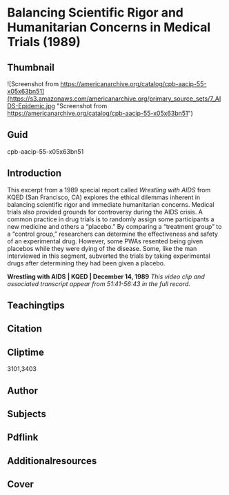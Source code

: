 # Balancing Scientific Rigor and Humanitarian Concerns in Medical Trials (1989)

## Thumbnail

![Screenshot from https://americanarchive.org/catalog/cpb-aacip-55-x05x63bn51](https://s3.amazonaws.com/americanarchive.org/primary_source_sets/7_AIDS-Epidemic.jpg "Screenshot from https://americanarchive.org/catalog/cpb-aacip-55-x05x63bn51")

## Guid
cpb-aacip-55-x05x63bn51

## Introduction

This excerpt from a 1989 special report called *Wrestling with AIDS* from KQED (San Francisco, CA) explores the ethical dilemmas inherent in balancing scientific rigor and immediate humanitarian concerns. Medical trials also provided grounds for controversy during the AIDS crisis. A common practice in drug trials is to randomly assign some participants a new medicine and others a “placebo.” By comparing a “treatment group” to a “control group,” researchers can determine the effectiveness and safety of an experimental drug. However, some PWAs resented being given placebos while they were dying of the disease. Some, like the man interviewed in this segment, subverted the trials by taking experimental drugs after determining they had been given a placebo.

<b>Wrestling with AIDS</b>
<b>| KQED | December 14, 1989</b>
<i>This video clip and associated transcript appear from 51:41-56:43 in the full record.</i>

## Teachingtips

## Citation

## Cliptime

3101,3403

## Author
## Subjects
## Pdflink
## Additionalresources
## Cover
